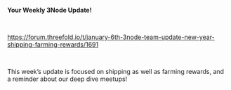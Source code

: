 **Your Weekly 3Node Update!**

<br/>

https://forum.threefold.io/t/january-6th-3node-team-update-new-year-shipping-farming-rewards/1691

<br/>

This week’s update is focused on shipping as well as farming rewards, and a reminder about our deep dive meetups!